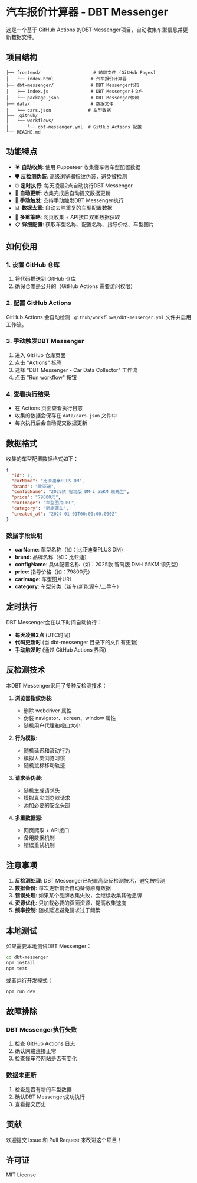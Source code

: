 # 汽车报价计算器 - DBT Messenger

这是一个基于 GitHub Actions 的DBT Messenger项目，自动收集车型信息并更新数据文件。

## 项目结构

```
├── frontend/                    # 前端文件 (GitHub Pages)
│   └── index.html              # 汽车报价计算器
├── dbt-messenger/              # DBT Messenger代码
│   ├── index.js                # DBT Messenger主文件
│   └── package.json            # DBT Messenger依赖
├── data/                       # 数据文件
│   └── cars.json              # 车型数据
├── .github/
│   └── workflows/
│       └── dbt-messenger.yml  # GitHub Actions 配置
└── README.md
```

## 功能特点

- 🕷️ **自动收集**: 使用 Puppeteer 收集懂车帝车型配置数据
- 🛡️ **反检测伪装**: 高级浏览器指纹伪装，避免被检测
- ⏰ **定时执行**: 每天凌晨2点自动执行DBT Messenger
- 🔄 **自动更新**: 收集完成后自动提交数据更新
- 🚀 **手动触发**: 支持手动触发DBT Messenger执行
- 📊 **数据去重**: 自动去除重复的车型配置数据
- 🔄 **多重策略**: 网页收集 + API接口双重数据获取
- 📋 **详细配置**: 获取车型名称、配置名称、指导价格、车型图片

## 如何使用

### 1. 设置 GitHub 仓库

1. 将代码推送到 GitHub 仓库
2. 确保仓库是公开的（GitHub Actions 需要访问权限）

### 2. 配置 GitHub Actions

GitHub Actions 会自动检测 `.github/workflows/dbt-messenger.yml` 文件并启用工作流。

### 3. 手动触发DBT Messenger

1. 进入 GitHub 仓库页面
2. 点击 "Actions" 标签
3. 选择 "DBT Messenger - Car Data Collector" 工作流
4. 点击 "Run workflow" 按钮

### 4. 查看执行结果

- 在 Actions 页面查看执行日志
- 收集的数据会保存在 `data/cars.json` 文件中
- 每次执行后会自动提交数据更新

## 数据格式

收集的车型配置数据格式如下：

```json
{
  "id": 1,
  "carName": "比亚迪秦PLUS DM",
  "brand": "比亚迪",
  "configName": "2025款 智驾版 DM-i 55KM 领先型",
  "price": "79800元",
  "carImage": "车型图片URL",
  "category": "新能源车",
  "created_at": "2024-01-01T00:00:00.000Z"
}
```

### 数据字段说明

- **carName**: 车型名称（如：比亚迪秦PLUS DM）
- **brand**: 品牌名称（如：比亚迪）
- **configName**: 具体配置名称（如：2025款 智驾版 DM-i 55KM 领先型）
- **price**: 指导价格（如：79800元）
- **carImage**: 车型图片URL
- **category**: 车型分类（新车/新能源车/二手车）

## 定时执行

DBT Messenger会在以下时间自动执行：

- **每天凌晨2点** (UTC时间)
- **代码更新时** (当 dbt-messenger 目录下的文件有更新)
- **手动触发时** (通过 GitHub Actions 界面)

## 反检测技术

本DBT Messenger采用了多种反检测技术：

1. **浏览器指纹伪装**: 
   - 删除 webdriver 属性
   - 伪装 navigator、screen、window 属性
   - 随机用户代理和视口大小

2. **行为模拟**:
   - 随机延迟和滚动行为
   - 模拟人类浏览习惯
   - 随机鼠标移动轨迹

3. **请求头伪装**:
   - 随机生成请求头
   - 模拟真实浏览器请求
   - 添加必要的安全头部

4. **多重数据源**:
   - 网页爬取 + API接口
   - 备用数据机制
   - 错误重试机制

## 注意事项

1. **反检测处理**: DBT Messenger已配置高级反检测技术，避免被检测
2. **数据备份**: 每次更新前会自动备份原有数据
3. **错误处理**: 如果某个品牌收集失败，会继续收集其他品牌
4. **资源优化**: 只加载必要的页面资源，提高收集速度
5. **频率控制**: 随机延迟避免请求过于频繁

## 本地测试

如果需要本地测试DBT Messenger：

```bash
cd dbt-messenger
npm install
npm test
```

或者运行开发模式：

```bash
npm run dev
```

## 故障排除

### DBT Messenger执行失败

1. 检查 GitHub Actions 日志
2. 确认网络连接正常
3. 检查懂车帝网站是否有变化

### 数据未更新

1. 检查是否有新的车型数据
2. 确认DBT Messenger成功执行
3. 查看提交历史

## 贡献

欢迎提交 Issue 和 Pull Request 来改进这个项目！

## 许可证

MIT License 